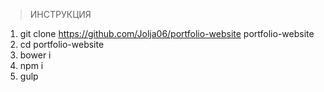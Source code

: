> ИНСТРУКЦИЯ 

1. git clone https://github.com/Jolja06/portfolio-website portfolio-website
2. cd portfolio-website
3. bower i
4. npm i
5. gulp


